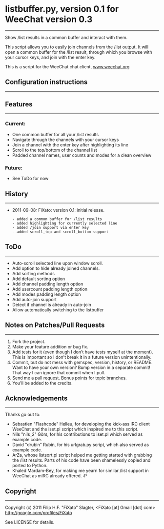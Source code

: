 # listbuffer.py, version 0.1 for WeeChat version 0.3
******************************************************************************

Show /list results in a common buffer and interact with them.

This script allows you to easily join channels from the /list output. 
It will open a common buffer for the /list result, through which you 
browse with your cursor keys, and join with the enter key.

This is a script for the WeeChat chat client, www.weechat.org


## Configuration instructions
******************************************************************************


## Features
******************************************************************************

### Current:

* One common buffer for all your /list results
* Navigate through the channels with your cursor keys
* Join a channel with the enter key after highlighting its line
* Scroll to the top/bottom of the channel list
* Padded channel names, user counts and modes for a clean overview


### Future:

* See ToDo for now

## History
******************************************************************************

*   2011-09-08: FiXato:
    version 0.1:  initial release.

        - added a common buffer for /list results
        - added highlighting for currently selected line
        - added /join support via enter key
        - added scroll_top and scroll_bottom support

## ToDo
******************************************************************************

- Auto-scroll selected line upon window scroll.
- Add option to hide already joined channels.
- Add sorting methods
- Add default sorting option
- Add channel padding length option
- Add usercount padding length option
- Add modes padding length option
- Add auto-join support
- Detect if channel is already in auto-join
- Allow automatically switching to the listbuffer

## Notes on Patches/Pull Requests
******************************************************************************

1. Fork the project.
2. Make your feature addition or bug fix.
3. Add tests for it (even though I don't have tests myself at the moment). 
  This is important so I don't break it in a future version unintentionally.
4. Commit, but do not mess with gemspec, version, history, or README.
  Want to have your own version? Bump version in a separate commit!
  That way I can ignore that commit when I pull.
5. Send me a pull request. Bonus points for topic branches.
6. You'll be added to the credits.

## Acknowledgements
******************************************************************************

Thanks go out to:

* Sebastien "Flashcode" Helleu, for developing the kick-ass IRC client WeeChat
    and the iset.pl script which inspired me to this script.
* Nils "nils_2" Görs, for his contributions to iset.pl which served as
    example code.
* David "drubin" Rubin, for his urlgrab.py script, which also served
    as example code.
* ArZa, whose listsort.pl script helped me getting started with 
    grabbing the /list results. Parts of his code have been shamelessly
    copied and ported to Python.
* Khaled Mardam-Bey, for making me yearn for similar /list support in 
    WeeChat as mIRC already offered. :P


## Copyright
******************************************************************************

Copyright (c) 2011 Filip H.F. "FiXato" Slagter,
    <FiXato [at] Gmail [dot] com>
    http://google.com/profiles/FiXato

See LICENSE for details.
